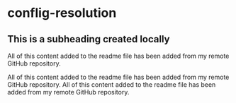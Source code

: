 # conflig-resolution

## This is a subheading created locally

All of this content added to the readme file has been added from my remote GitHub repository.

All of this content added to the readme file has been added from my remote GitHub repository.
All of this content added to the readme file has been added from my remote GitHub repository.
